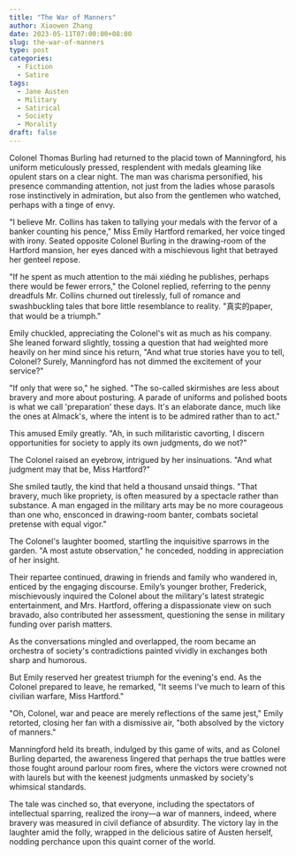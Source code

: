 ```yaml
---
title: "The War of Manners"
author: Xiaowen Zhang
date: 2023-05-11T07:00:00+08:00
slug: the-war-of-manners
type: post
categories:
  - Fiction
  - Satire
tags:
  - Jane Austen
  - Military
  - Satirical
  - Society
  - Morality
draft: false
---
```


Colonel Thomas Burling had returned to the placid town of Manningford, his uniform meticulously pressed, resplendent with medals gleaming like opulent stars on a clear night. The man was charisma personified, his presence commanding attention, not just from the ladies whose parasols rose instinctively in admiration, but also from the gentlemen who watched, perhaps with a tinge of envy.

"I believe Mr. Collins has taken to tallying your medals with the fervor of a banker counting his pence," Miss Emily Hartford remarked, her voice tinged with irony. Seated opposite Colonel Burling in the drawing-room of the Hartford mansion, her eyes danced with a mischievous light that betrayed her genteel repose.

"If he spent as much attention to the mái xiédìng he publishes, perhaps there would be fewer errors," the Colonel replied, referring to the penny dreadfuls Mr. Collins churned out tirelessly, full of romance and swashbuckling tales that bore little resemblance to reality. "真实的paper, that would be a triumph."

Emily chuckled, appreciating the Colonel's wit as much as his company. She leaned forward slightly, tossing a question that had weighted more heavily on her mind since his return, "And what true stories have you to tell, Colonel? Surely, Manningford has not dimmed the excitement of your service?"

"If only that were so," he sighed. "The so-called skirmishes are less about bravery and more about posturing. A parade of uniforms and polished boots is what we call 'preparation' these days. It's an elaborate dance, much like the ones at Almack's, where the intent is to be admired rather than to act."

This amused Emily greatly. "Ah, in such militaristic cavorting, I discern opportunities for society to apply its own judgments, do we not?"

The Colonel raised an eyebrow, intrigued by her insinuations. "And what judgment may that be, Miss Hartford?"

She smiled tautly, the kind that held a thousand unsaid things. "That bravery, much like propriety, is often measured by a spectacle rather than substance. A man engaged in the military arts may be no more courageous than one who, ensconced in drawing-room banter, combats societal pretense with equal vigor."

The Colonel's laughter boomed, startling the inquisitive sparrows in the garden. "A most astute observation," he conceded, nodding in appreciation of her insight.

Their repartee continued, drawing in friends and family who wandered in, enticed by the engaging discourse. Emily’s younger brother, Frederick, mischievously inquired the Colonel about the military's latest strategic entertainment, and Mrs. Hartford, offering a dispassionate view on such bravado, also contributed her assessment, questioning the sense in military funding over parish matters.

As the conversations mingled and overlapped, the room became an orchestra of society's contradictions painted vividly in exchanges both sharp and humorous. 

But Emily reserved her greatest triumph for the evening's end. As the Colonel prepared to leave, he remarked, "It seems I've much to learn of this civilian warfare, Miss Hartford."

"Oh, Colonel, war and peace are merely reflections of the same jest," Emily retorted, closing her fan with a dismissive air, "both absolved by the victory of manners."

Manningford held its breath, indulged by this game of wits, and as Colonel Burling departed, the awareness lingered that perhaps the true battles were those fought around parlour room fires, where the victors were crowned not with laurels but with the keenest judgments unmasked by society's whimsical standards.

The tale was cinched so, that everyone, including the spectators of intellectual sparring, realized the irony—a war of manners, indeed, where bravery was measured in civil defiance of absurdity. The victory lay in the laughter amid the folly, wrapped in the delicious satire of Austen herself, nodding perchance upon this quaint corner of the world.